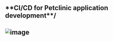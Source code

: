 <h2>**CI/CD for Petclinic application development**/<h2>

![image](https://user-images.githubusercontent.com/43706100/124594343-5c36ea80-de68-11eb-844a-9335d0713e97.png)
